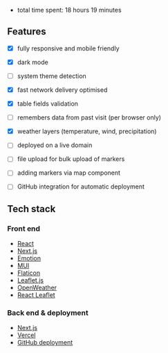 - total time spent: 18 hours 19 minutes
## Features
- [x] fully responsive and mobile friendly
- [x] dark mode
- [ ] system theme detection
- [x] fast network delivery optimised
- [x] table fields validation
- [ ] remembers data from past visit (per browser only)
- [x] weather layers (temperature, wind, precipitation)
- [ ] deployed on a live domain
- [ ] file upload for bulk upload of markers
- [ ] adding markers via map component
- [ ] GitHub integration for automatic  deployment


## Tech stack

### Front end
- [React](https://react.dev/)
- [Next.js](https://nextjs.org/)
- [Emotion](https://emotion.sh/)
- [MUI](https://mui.com/)
- [Flaticon](https://www.flaticon.com/)
- [Leaflet.js](https://leafletjs.com/)
- [OpenWeather](https://openweathermap.org/)
- [React Leaflet](https://react-leaflet.js.org/)

### Back end & deployment
- [Next.js](https://nextjs.org/)
- [Vercel](https://vercel.com/)
- [GitHub deployment](https://docs.github.com/en/actions/deployment/targeting-different-environments/using-environments-for-deployment)
